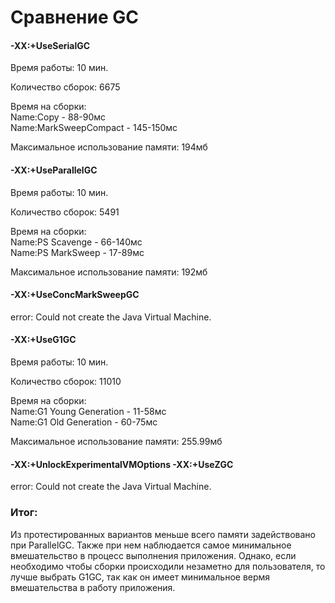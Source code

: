 # Сравнение GC

#### -XX:+UseSerialGC

Время работы: 10 мин.

Количество сборок: 6675

Время на сборки:\
    Name:Copy - 88-90мс\
    Name:MarkSweepCompact - 145-150мс
    
Максимальное использование памяти: 194мб

#### -XX:+UseParallelGC

Время работы: 10 мин.

Количество сборок: 5491

Время на сборки:\
    Name:PS Scavenge - 66-140мс\
    Name:PS MarkSweep - 17-89мс
    
Максимальное использование памяти: 192мб

#### -XX:+UseConcMarkSweepGC

error: Could not create the Java Virtual Machine.

#### -XX:+UseG1GC 

Время работы: 10 мин.

Количество сборок: 11010

Время на сборки:\
    Name:G1 Young Generation - 11-58мс\
    Name:G1 Old Generation - 60-75мс
    
Максимальное использование памяти: 255.99мб

#### -XX:+UnlockExperimentalVMOptions -XX:+UseZGC

error: Could not create the Java Virtual Machine.

### Итог:

Из протестированных вариантов меньше всего памяти задействовано при ParallelGC. Также при нем наблюдается самое минимальное  вмешательство в процесс выполнения приложения.
 Однако, если необходимо чтобы сборки происходили незаметно для пользователя, то лучше выбрать G1GC, так как он имеет минимальное вермя вмешательства в работу приложения.